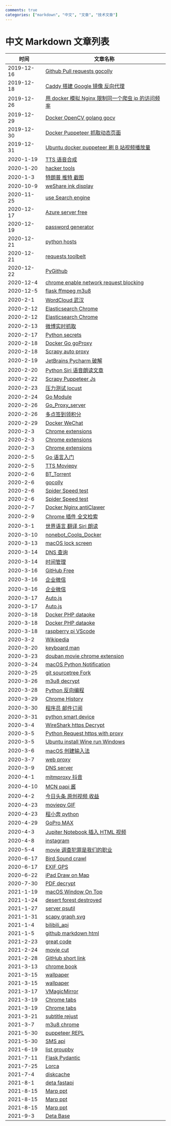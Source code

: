 ```yaml
---
comments: true
categories: ["markdown", "中文", "文章", "技术文章"]
---
```


# 中文 Markdown 文章列表

| 时间       | 文章名称                                                                                                                                                             |
| ---------- | -------------------------------------------------------------------------------------------------------------------------------------------------------------------- |
| 2019-12-16 | [Github Pull requests gocolly](/article-zh/2019/12-16-Github-Pull-requests-gocolly/Github-Pull-requests-gocolly/)                                                    |
| 2019-12-18 | [Caddy 搭建 Google 镜像 反向代理](/article-zh/2019/12-18-Caddy搭建Google镜像-反向代理/Caddy搭建Google镜像-反向代理/)                                                 |
| 2019-12-26 | [用 docker 模拟 Nginx 限制同一个爬虫 ip 的访问频率](/article-zh/2019/12-26-用docker模拟Nginx限制同一个爬虫ip的访问频率/用docker模拟Nginx限制同一个爬虫ip的访问频率/) |
| 2019-12-29 | [Docker OpenCV golang gocv](/article-zh/2019/12-29-Docker-OpenCV-golang-gocv/README/)                                                                                |
| 2019-12-30 | [Docker Puppeteer 抓取动态页面](/article-zh/2019/12-30-Docker-Puppeteer抓取动态页面/README/)                                                                         |
| 2019-12-31 | [Ubuntu docker puppeteer 刷 B 站视频播放量](/article-zh/2019/12-31-Ubuntu-docker-puppeteer-刷B站视频播放量/README/)                                                  |
| 2020-1-19  | [TTS 语音合成](/article-zh/2020/1-19-TTS语音合成/README/)                                                                                                            |
| 2020-1-20  | [hacker tools](/article-zh/2020/1-20-hacker-tools/README/)                                                                                                           |
| 2020-1-3   | [特朗普 推特 截图](/article-zh/2020/1-3-特朗普-推特-截图/README/)                                                                                                    |
| 2020-10-9  | [weShare ink display](/article-zh/2020/10-9-weShare-ink-display/README/)                                                                                             |
| 2020-11-25 | [use Search engine](/article-zh/2020/11-25-use-Search-engine/README/)                                                                                                |
| 2020-12-17 | [Azure server free](/article-zh/2020/12-17-Azure-server-free/README/)                                                                                                |
| 2020-12-19 | [password generator](/article-zh/2020/12-19-password-generator/README/)                                                                                              |
| 2020-12-21 | [python hosts](/article-zh/2020/12-21-python-hosts/README/)                                                                                                          |
| 2020-12-21 | [requests toolbelt](/article-zh/2020/12-21-requests-toolbelt/README/)                                                                                                |
| 2020-12-22 | [PyGithub](/article-zh/2020/12-22-PyGithub/README/)                                                                                                                  |
| 2020-12-4  | [chrome enable network request blocking](/article-zh/2020/12-4-chrome-enable-network-request-blocking/README/)                                                       |
| 2020-12-5  | [flask ffmpeg m3u8](/article-zh/2020/12-5-flask-ffmpeg-m3u8/README/)                                                                                                 |
| 2020-2-1   | [WordCloud 武汉](/article-zh/2020/2-1-WordCloud-武汉/README/)                                                                                                        |
| 2020-2-12  | [Elasticsearch Chrome](/article-zh/2020/2-12-Elasticsearch-Chrome/README/)                                                                                           |
| 2020-2-12  | [Elasticsearch Chrome](/article-zh/2020/2-12-Elasticsearch-Chrome/分词/)                                                                                             |
| 2020-2-13  | [微博实时抓取](/article-zh/2020/2-13-微博实时抓取/README/)                                                                                                           |
| 2020-2-17  | [Python secrets](/article-zh/2020/2-17-Python-secrets/README/)                                                                                                       |
| 2020-2-18  | [Docker Go goProxy](/article-zh/2020/2-18-Docker-Go-goProxy/README/)                                                                                                 |
| 2020-2-18  | [Scrapy auto proxy](/article-zh/2020/2-18-Scrapy-auto-proxy/README/)                                                                                                 |
| 2020-2-19  | [JetBrains Pycharm 破解](/article-zh/2020/2-19-JetBrains-Pycharm-破解/README/)                                                                                       |
| 2020-2-20  | [Python Siri 语音朗读文章](/article-zh/2020/2-20-Python-Siri-语音朗读文章/README/)                                                                                   |
| 2020-2-22  | [Scrapy Puppeteer Js](/article-zh/2020/2-22-Scrapy-Puppeteer-Js/README/)                                                                                             |
| 2020-2-23  | [压力测试 locust](/article-zh/2020/2-23-压力测试-locust/README/)                                                                                                     |
| 2020-2-24  | [Go Module](/article-zh/2020/2-24-Go-Module/README/)                                                                                                                 |
| 2020-2-26  | [Go_Proxy_server](/article-zh/2020/2-26-Go_Proxy_server/README/)                                                                                                     |
| 2020-2-26  | [多点签到领积分](/article-zh/2020/2-26-多点签到领积分/README/)                                                                                                       |
| 2020-2-29  | [Docker WeChat](/article-zh/2020/2-29-Docker-WeChat/README/)                                                                                                         |
| 2020-2-3   | [Chrome extensions](/article-zh/2020/2-3-Chrome-extensions/content_scripts和background的消息传递/)                                                                   |
| 2020-2-3   | [Chrome extensions](/article-zh/2020/2-3-Chrome-extensions/README/)                                                                                                  |
| 2020-2-3   | [Chrome extensions](/article-zh/2020/2-3-Chrome-extensions/参考/)                                                                                                    |
| 2020-2-5   | [Go 语言入门](/article-zh/2020/2-5-Go语言入门/README/)                                                                                                               |
| 2020-2-5   | [TTS Moviepy](/article-zh/2020/2-5-TTS-Moviepy/README/)                                                                                                              |
| 2020-2-6   | [BT_Torrent](/article-zh/2020/2-6-BT_Torrent/README/)                                                                                                                |
| 2020-2-6   | [gocolly](/article-zh/2020/2-6-gocolly/README/)                                                                                                                      |
| 2020-2-6   | [Spider Speed test](/article-zh/2020/2-6-Spider-Speed-test/README/)                                                                                                  |
| 2020-2-6   | [Spider Speed test](/article-zh/2020/2-6-Spider-Speed-test/scrapy_demo/README/)                                                                                      |
| 2020-2-7   | [Docker Nginx antiClawer](/article-zh/2020/2-7-Docker-Nginx-antiClawer/README/)                                                                                      |
| 2020-2-9   | [Chrome 插件 全文检索](/article-zh/2020/2-9-Chrome插件-全文检索/README/)                                                                                             |
| 2020-3-1   | [世界语言 翻译 Siri 朗读](/article-zh/2020/3-1-世界语言-翻译-Siri朗读/README/)                                                                                       |
| 2020-3-10  | [nonebot_Coolq_Docker](/article-zh/2020/3-10-nonebot_Coolq_Docker/README/)                                                                                           |
| 2020-3-13  | [macOS lock screen](/article-zh/2020/3-13-macOS-lock-screen/README/)                                                                                                 |
| 2020-3-14  | [DNS 查询](/article-zh/2020/3-14-DNS查询/README/)                                                                                                                    |
| 2020-3-14  | [时间管理](/article-zh/2020/3-14-时间管理/README/)                                                                                                                   |
| 2020-3-16  | [GitHub Free](/article-zh/2020/3-16-GitHub-Free/README/)                                                                                                             |
| 2020-3-16  | [企业微信](/article-zh/2020/3-16-企业微信/README/)                                                                                                                   |
| 2020-3-16  | [企业微信](/article-zh/2020/3-16-企业微信/QYWX_APP/安装/)                                                                                                            |
| 2020-3-17  | [Auto.js](/article-zh/2020/3-17-Auto.js/Programer-Pay-Solution/)                                                                                                     |
| 2020-3-17  | [Auto.js](/article-zh/2020/3-17-Auto.js/README/)                                                                                                                     |
| 2020-3-18  | [Docker PHP dataoke](/article-zh/2020/3-18-Docker-PHP-dataoke/README/)                                                                                               |
| 2020-3-18  | [Docker PHP dataoke](/article-zh/2020/3-18-Docker-PHP-dataoke/PHP/README/)                                                                                           |
| 2020-3-18  | [raspberry pi VScode](/article-zh/2020/3-18-raspberry-pi-VScode/README/)                                                                                             |
| 2020-3-2   | [Wikipedia](/article-zh/2020/3-2-Wikipedia/README/)                                                                                                                  |
| 2020-3-20  | [keyboard man](/article-zh/2020/3-20-keyboard-man/README/)                                                                                                           |
| 2020-3-23  | [douban movie chrome extension](/article-zh/2020/3-23-douban-movie-chrome-extension/README/)                                                                         |
| 2020-3-24  | [macOS Python Notification](/article-zh/2020/3-24-macOS-Python-Notification/README/)                                                                                 |
| 2020-3-25  | [git sourcetree Fork](/article-zh/2020/3-25-git-sourcetree-Fork/README/)                                                                                             |
| 2020-3-26  | [m3u8 decrypt](/article-zh/2020/3-26-m3u8-decrypt/README/)                                                                                                           |
| 2020-3-28  | [Python 反向编程](/article-zh/2020/3-28-Python反向编程/README/)                                                                                                      |
| 2020-3-29  | [Chrome History](/article-zh/2020/3-29-Chrome-History/README/)                                                                                                       |
| 2020-3-30  | [程序员 邮件订阅](/article-zh/2020/3-30-程序员-邮件订阅/README/)                                                                                                     |
| 2020-3-31  | [python smart device](/article-zh/2020/3-31-python-smart-device/README/)                                                                                             |
| 2020-3-4   | [WireShark https Decrypt](/article-zh/2020/3-4-WireShark-https-Decrypt/README/)                                                                                      |
| 2020-3-5   | [Python Request https with proxy](/article-zh/2020/3-5-Python-Request-https-with-proxy/README/)                                                                      |
| 2020-3-5   | [Ubuntu install Wine run Windows](/article-zh/2020/3-5-Ubuntu-install-Wine-run-Windows/README/)                                                                      |
| 2020-3-6   | [macOS 创建输入法](/article-zh/2020/3-6-macOS创建输入法/README/)                                                                                                     |
| 2020-3-7   | [web proxy](/article-zh/2020/3-7-web-proxy/README/)                                                                                                                  |
| 2020-3-9   | [DNS server](/article-zh/2020/3-9-DNS-server/README/)                                                                                                                |
| 2020-4-1   | [mitmproxy 抖音](/article-zh/2020/4-1-mitmproxy-抖音/README/)                                                                                                        |
| 2020-4-10  | [MCN papi 酱](/article-zh/2020/4-10-MCN-papi酱/README/)                                                                                                              |
| 2020-4-2   | [今日头条 原创视频 收益](/article-zh/2020/4-2-今日头条-原创视频-收益/README/)                                                                                        |
| 2020-4-23  | [moviepy GIF](/article-zh/2020/4-23-moviepy-GIF/README/)                                                                                                             |
| 2020-4-23  | [程小奔 python](/article-zh/2020/4-23-程小奔python/README/)                                                                                                          |
| 2020-4-29  | [GoPro MAX](/article-zh/2020/4-29-GoPro-MAX/README/)                                                                                                                 |
| 2020-4-3   | [Jupiter Notebook 插入 HTML 视频](/article-zh/2020/4-3-Jupiter-Notebook-插入HTML视频/README/)                                                                        |
| 2020-4-8   | [instagram](/article-zh/2020/4-8-instagram/README/)                                                                                                                  |
| 2020-5-4   | [movie 调查犯罪是我们的职业](/article-zh/2020/5-4-movie-调查犯罪是我们的职业/README/)                                                                                |
| 2020-6-17  | [Bird Sound crawl](/article-zh/2020/6-17-Bird-Sound-crawl/README/)                                                                                                   |
| 2020-6-17  | [EXIF GPS](/article-zh/2020/6-17-EXIF-GPS/README/)                                                                                                                   |
| 2020-6-22  | [iPad Draw on Map](/article-zh/2020/6-22-iPad-Draw-on-Map/README/)                                                                                                   |
| 2020-7-30  | [PDF decrypt](/article-zh/2020/7-30-PDF-decrypt/README/)                                                                                                             |
| 2021-1-19  | [macOS Window On Top](/article-zh/2021/1-19-macOS-Window-On-Top/README/)                                                                                             |
| 2021-1-24  | [desert forest destroyed](/article-zh/2021/1-24-desert-forest-destroyed/README/)                                                                                     |
| 2021-1-27  | [server psutil](/article-zh/2021/1-27-server-psutil/README/)                                                                                                         |
| 2021-1-31  | [scapy graph svg](/article-zh/2021/1-31-scapy-graph-svg/README/)                                                                                                     |
| 2021-1-4   | [bilibili_api](/article-zh/2021/1-4-bilibili_api/README/)                                                                                                            |
| 2021-1-5   | [github markdown html](/article-zh/2021/1-5-github-markdown-html/README/)                                                                                            |
| 2021-2-23  | [great code](/article-zh/2021/2-23-great-code/README/)                                                                                                               |
| 2021-2-24  | [movie cut](/article-zh/2021/2-24-movie-cut/README/)                                                                                                                 |
| 2021-2-28  | [GitHub short link](/article-zh/2021/2-28-GitHub-short-link/README/)                                                                                                 |
| 2021-3-13  | [chrome book](/article-zh/2021/3-13-chrome-book/README/)                                                                                                             |
| 2021-3-15  | [wallpaper](/article-zh/2021/3-15-wallpaper/README/)                                                                                                                 |
| 2021-3-15  | [wallpaper](/article-zh/2021/3-15-wallpaper/壁纸/README/)                                                                                                            |
| 2021-3-17  | [VMagicMirror](/article-zh/2021/3-17-VMagicMirror/README/)                                                                                                           |
| 2021-3-19  | [Chrome tabs](/article-zh/2021/3-19-Chrome-tabs/README/)                                                                                                             |
| 2021-3-19  | [Chrome tabs](/article-zh/2021/3-19-Chrome-tabs/TabGroups-shortcuts/README/)                                                                                         |
| 2021-3-21  | [subtitle rejust](/article-zh/2021/3-21-subtitle-rejust/README/)                                                                                                     |
| 2021-3-7   | [m3u8 chrome](/article-zh/2021/3-7-m3u8-chrome/README/)                                                                                                              |
| 2021-5-30  | [puppeteer REPL](/article-zh/2021/5-30-puppeteer-REPL/README/)                                                                                                       |
| 2021-5-30  | [SMS api](/article-zh/2021/5-30-SMS-api/README/)                                                                                                                     |
| 2021-6-19  | [list groupby](/article-zh/2021/6-19-list-groupby/README/)                                                                                                           |
| 2021-7-11  | [Flask Pydantic](/article-zh/2021/7-11-Flask-Pydantic/README/)                                                                                                       |
| 2021-7-25  | [Lorca](/article-zh/2021/7-25-Lorca/README/)                                                                                                                         |
| 2021-7-4   | [diskcache](/article-zh/2021/7-4-diskcache/README/)                                                                                                                  |
| 2021-8-1   | [deta fastapi](/article-zh/2021/8-1-deta-fastapi/README/)                                                                                                            |
| 2021-8-15  | [Marp ppt](/article-zh/2021/8-15-Marp-ppt/demo-完成/)                                                                                                                |
| 2021-8-15  | [Marp ppt](/article-zh/2021/8-15-Marp-ppt/demo/)                                                                                                                     |
| 2021-8-15  | [Marp ppt](/article-zh/2021/8-15-Marp-ppt/README/)                                                                                                                   |
| 2021-9-3   | [Deta Base](/article-zh/2021/9-3-Deta-Base/README/)                                                                                                                  |
